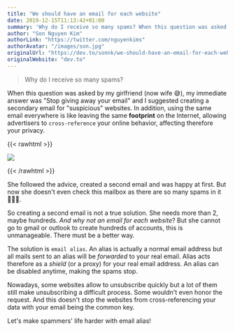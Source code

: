 ```yaml
---
title: "We should have an email for each website"
date: 2019-12-15T11:13:42+01:00
summary: 'Why do I receive so many spams? When this question was asked by my girlfriend (now wife 😅), my immediate answer was "Stop giving away your email" and I suggested creating a secondary email for "suspicious" websites'
author: "Son Nguyen Kim"
authorLink: "https://twitter.com/nguyenkims"
authorAvatar: "/images/son.jpg"
originalUrl: "https://dev.to/sonnk/we-should-have-an-email-for-each-website-fhh"
originalWebsite: "dev.to"
---
```


> Why do I receive so many spams?

When this question was asked by my girlfriend (now wife 😅), my immediate answer was "Stop giving away your email" and I suggested creating a secondary email for "suspicious" websites. In addition, using the same email everywhere is like leaving the same **footprint** on the Internet, allowing advertisers to `cross-reference` your online behavior, affecting therefore your privacy.

{{< rawhtml >}}
<p align="left">
    <img src="/blog/footprint.jpeg" class="img-fluid" style="max-height: 250px">
</p>
{{< /rawhtml >}}

She followed the advice, created a second email and was happy at first. But now she doesn't even check this mailbox as there are so many spams in it 💁🏻‍♀️.

So creating a second email is not a true solution. She needs more than 2, maybe hundreds. *And why not an email for each website*? But she cannot go to gmail or outlook to create hundreds of accounts, this is unmanageable. There must be a better way.

The solution is `email alias`. An alias is actually a normal email address but all mails sent to an alias will be *forwarded* to your real email. Alias acts therefore as a *shield* (or a proxy) for your real email address. An alias can be disabled anytime, making the spams stop.

Nowadays, some websites allow to unsubscribe quickly but a lot of them still make unsubscribing a difficult process. Some wouldn't even honor the request. And this doesn't stop the websites from cross-referencing your data with your email being the common key.

Let's make spammers' life harder with email alias!
